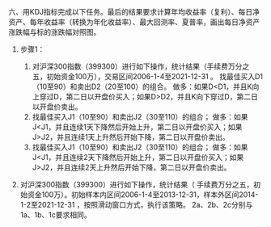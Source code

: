 六、用KDJ指标完成以下任务。最后的结果要求计算年均收益率（复利）、每日净资产、每年收益率（转换为年化收益率）、最大回测率、夏普率，画出每日净资产涨跌幅与标的涨跌幅对照图。
1. 步骤1：
   1. 对沪深300指数（399300）进行如下操作，统计结果（手续费万分之五，初始资金100万），交易区间2006-1-4至2021-12-31 。
        找最佳买入D1（10至90）和卖出D2（20至100）的组合。
        做多：如果D<D1，并且K向上穿过D，第二日以开盘价买入；如果D>D2，并且K向下穿过D，第二日以开盘价卖出。
   2. 找最佳买入J1（10至90）和卖出J2（30至110）的组合；
        做多：如果J<J1，并且连续1天下降然后开始上升，第二日以开盘价买入；如果J>J2，并且连续1天上升然后开始下降，第二日以开盘价卖出。
   3. 找最佳买入J1（10至90）和卖出J2（30至110）的组合；
        做多：如果J<J1，并且连续2天下降然后开始上升，第二日以开盘价买入；如果J>J2，并且连续2天上升然后开始下降，第二日以开盘价卖出。

2. 对沪深300指数（399300）进行如下操作，统计结果（ 手续费万分之五，初始资金100万）。初始样本内区间2006-1-4至2013-12-31，样本外区间2014-1-2至2021-12-31 ，按照滑动窗口方式，执行该策略。
   2a、2b、2c分别与1a、1b、1c要求相同。
